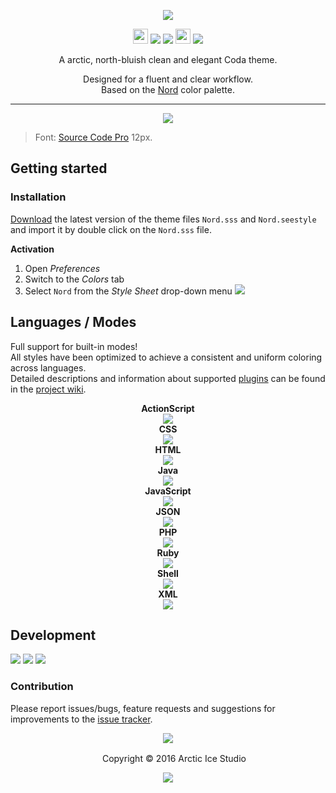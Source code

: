 <p align="center"><img src="https://cdn.rawgit.com/arcticicestudio/nord-coda/develop/src/assets/nord-coda-banner.svg"/></p>

<p align="center"><img src="https://assets-cdn.github.com/favicon.ico" width=24 height=24/> <a href="https://github.com/arcticicestudio/nord-coda/releases/latest"><img src="https://img.shields.io/github/release/arcticicestudio/nord-coda.svg"/></a> <a href="https://github.com/arcticicestudio/nord/releases/tag/v0.2.0"><img src="https://img.shields.io/badge/Nord-v0.2.0-blue.svg"/></a> <img src="https://panic.com/apple-touch-icon.png" width=24 height=24/> <a href="https://panic.com/coda"><img src="https://img.shields.io/badge/Coda-2.5+-blue.svg"/></a></p>

<p align="center">A arctic, north-bluish clean and elegant Coda theme.</p>

<p align="center">Designed for a fluent and clear workflow.<br>
Based on the <a href="https://github.com/arcticicestudio/nord">Nord</a> color palette.</p>

---

<p align="center"><img src="https://raw.githubusercontent.com/arcticicestudio/nord-coda/develop/src/assets/scrot-lang-javascript.png"/><blockquote>Font: <a href="https://adobe-fonts.github.io/source-code-pro">Source Code Pro</a> 12px.</blockquote></p>

## Getting started
### Installation
[Download](https://github.com/arcticicestudio/nord-coda/releases/latest) the latest version of the theme files `Nord.sss` and `Nord.seestyle` and import it by double click on the `Nord.sss` file.

**Activation**
  1. Open *Preferences*
  2. Switch to the *Colors* tab
  3. Select `Nord` from the *Style Sheet* drop-down menu
![][scrot-readme-activation]

## Languages / Modes
Full support for built-in modes!  
All styles have been optimized to achieve a consistent and uniform coloring across languages.  
Detailed descriptions and information about supported [plugins](https://panic.com/coda/plugins) can be found in the [project wiki](https://github.com/arcticicestudio/nord-coda/wiki).

<p align="center"><strong>ActionScript</strong><br><img src="https://raw.githubusercontent.com/arcticicestudio/nord-coda/develop/src/assets/scrot-lang-actionscript.png"/><br><strong>CSS</strong><br><img src="https://raw.githubusercontent.com/arcticicestudio/nord-coda/develop/src/assets/scrot-lang-css.png"/><br><strong>HTML</strong><br><img src="https://raw.githubusercontent.com/arcticicestudio/nord-coda/develop/src/assets/scrot-lang-html.png"/><br><strong>Java</strong><br><img src="https://raw.githubusercontent.com/arcticicestudio/nord-coda/develop/src/assets/scrot-lang-java.png"/><br><strong>JavaScript</strong><br><img src="https://raw.githubusercontent.com/arcticicestudio/nord-coda/develop/src/assets/scrot-lang-javascript.png"/><br><strong>JSON</strong><br><img src="https://raw.githubusercontent.com/arcticicestudio/nord-coda/develop/src/assets/scrot-lang-json.png"/><br><strong>PHP</strong><br><img src="https://raw.githubusercontent.com/arcticicestudio/nord-coda/develop/src/assets/scrot-lang-php.png"/><br><strong>Ruby</strong><br><img src="https://raw.githubusercontent.com/arcticicestudio/nord-coda/develop/src/assets/scrot-lang-ruby.png"/><br><strong>Shell</strong><br><img src="https://raw.githubusercontent.com/arcticicestudio/nord-coda/develop/src/assets/scrot-lang-shell.png"/><br><strong>XML</strong><br><img src="https://raw.githubusercontent.com/arcticicestudio/nord-coda/develop/src/assets/scrot-lang-xml.png"/></p>

## Development
[![](https://img.shields.io/badge/Changelog-0.1.0-blue.svg)](https://github.com/arcticicestudio/nord-coda/blob/v0.1.0/CHANGELOG.md) [![](https://img.shields.io/badge/Workflow-gitflow--branching--model-blue.svg)](http://nvie.com/posts/a-successful-git-branching-model) [![](https://img.shields.io/badge/Versioning-ArcVer_0.8.0-blue.svg)](https://github.com/arcticicestudio/arcver)

### Contribution
Please report issues/bugs, feature requests and suggestions for improvements to the [issue tracker](https://github.com/arcticicestudio/nord-coda/issues).

<p align="center"><img src="https://cdn.rawgit.com/arcticicestudio/nord/develop/src/assets/banner-footer-mountains.svg" /></p>

<p align="center"> <img src="http://arcticicestudio.com/favicon.ico" width=16 height=16/> Copyright &copy; 2016 Arctic Ice Studio</p>

<p align="center"><a href="https://github.com/arcticicestudio/nord-coda/develop/LICENSE.md"><img src="https://img.shields.io/badge/License-Apache_2.0-blue.svg"/></a></p>

[scrot-readme-activation]: https://raw.githubusercontent.com/arcticicestudio/nord-coda/develop/src/assets/scrot-readme-activation.png
